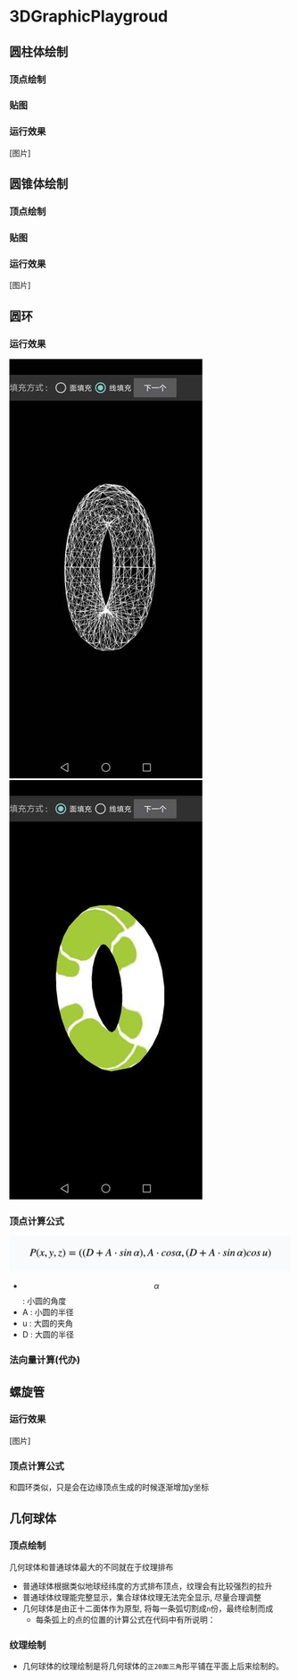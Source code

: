 # 3DGraphicPlaygroud

## 圆柱体绘制
### 顶点绘制

### 贴图

### 运行效果
[图片]

## 圆锥体绘制
### 顶点绘制

### 贴图

### 运行效果
[图片]

## 圆环
### 运行效果
![Alt text](./image/download-5.jpg) ![Alt text](./image/download-6.jpg)

### 顶点计算公式
![Alt text](./image/download-4.png)
- $$\alpha$$ : 小圆的角度
- A : 小圆的半径 
- u : 大圆的夹角  
- D : 大圆的半径

### 法向量计算(代办)

## 螺旋管
### 运行效果
[图片]

### 顶点计算公式
和圆环类似，只是会在边缘顶点生成的时候逐渐增加y坐标

## 几何球体
### 顶点绘制
几何球体和普通球体最大的不同就在于纹理排布
- 普通球体根据类似地球经纬度的方式排布顶点，纹理会有比较强烈的拉升
- 普通球体纹理能完整显示，集合球体纹理无法完全显示, 尽量合理调整
- 几何球体是由正十二面体作为原型, 将每一条弧切割成`n`份，最终绘制而成
  - 每条弧上的点的位置的计算公式在代码中有所说明：  

### 纹理绘制
- 几何球体的纹理绘制是将几何球体的`正20面三角`形平铺在平面上后来绘制的。


